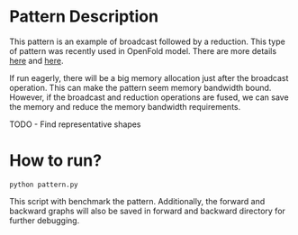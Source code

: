 # Pattern Description
This pattern is an example of broadcast followed by a reduction. This type of pattern was recently
used in OpenFold model. There are more details
[here](https://github.com/facebookresearch/xformers/pull/160) and [here](https://github.com/pytorch/pytorch/issues/69654). 

If run eagerly, there will be a big
memory allocation just after the broadcast operation. This can make the pattern seem memory
bandwidth bound. However, if the broadcast and reduction operations are fused, we can save the
memory and reduce the memory bandwidth requirements.


TODO - Find representative shapes

# How to run?

~~~
python pattern.py
~~~

This script with benchmark the pattern. Additionally, the forward and backward graphs will also be
saved in forward and backward directory for further debugging.
